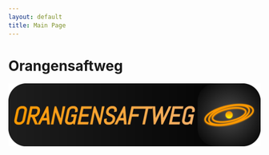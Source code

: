 ```yaml
---
layout: default
title: Main Page
---
```


# Orangensaftweg

![Orangensaftweg](https://github.com/orangensaftweg/osw-assets/raw/main/orangensaftweg-logo.png)
